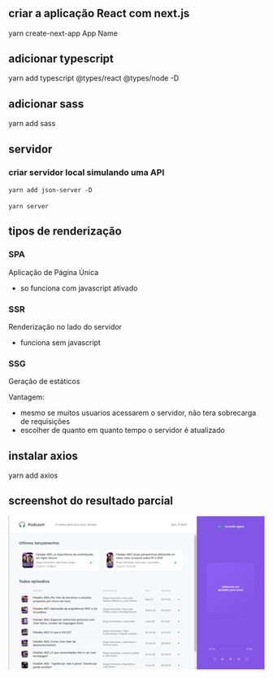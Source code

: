 #

## criar a aplicação React com next.js
yarn create-next-app App Name

## adicionar typescript
yarn add typescript @types/react @types/node -D

## adicionar sass
yarn add sass



## servidor

### criar servidor local simulando uma API
    yarn add json-server -D

    yarn server


## tipos de renderização
### SPA
Aplicação de Página Única

- so funciona com javascript ativado

### SSR
Renderização no lado do servidor

- funciona sem javascript 

### SSG
Geração de estáticos

Vantagem: 

- mesmo se muitos usuarios acessarem o servidor, não tera sobrecarga de requisições
- escolher de quanto em quanto tempo o servidor é atualizado

## instalar axios
yarn add axios


## screenshot do resultado parcial
![/screenshots/tela_inicial.png](/screenshots/tela_inicial.png)
